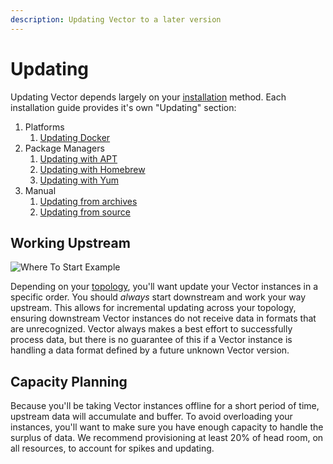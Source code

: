 ```yaml
---
description: Updating Vector to a later version
---
```


# Updating

Updating Vector depends largely on your [installation][docs.installation] 
method. Each installation guide provides it's own "Updating" section:

1. Platforms
   1. [Updating Docker][docs.docker.updating]
2. Package Managers
   1. [Updating with APT][docs.apt.updating]
   2. [Updating with Homebrew][docs.homebrew.updating]
   3. [Updating with Yum][docs.yum.updating]
3. Manual
   1. [Updating from archives][docs.from_archives.updating]
   1. [Updating from source][docs.from_archives.updating]

## Working Upstream

![Where To Start Example](../../assets/updating-upstream.svg)

Depending on your [topology][docs.topologies], you'll want update your Vector
instances in a specific order. You should _always_ start downstream and work
your way upstream. This allows for incremental updating across your topology,
ensuring downstream Vector instances do not receive data in formats that are
unrecognized. Vector always makes a best effort to successfully process data,
but there is no guarantee of this if a Vector instance is handling a data
format defined by a future unknown Vector version.

## Capacity Planning

Because you'll be taking Vector instances offline for a short period of time,
upstream data will accumulate and buffer. To avoid overloading your instances,
you'll want to make sure you have enough capacity to handle the surplus of
data. We recommend provisioning at least 20% of head room, on all resources,
to account for spikes and updating.


[docs.apt.updating]: ../../../setup/installation/package-managers/apt.md#updating
[docs.docker.updating]: ../../../setup/installation/platforms/docker.md#updating
[docs.from_archives.updating]: ../../../setup/installation/manual/from-archives.md#updating
[docs.homebrew.updating]: ../../../setup/installation/package-managers/homebrew.md#updating
[docs.installation]: ../../../setup/installation
[docs.topologies]: ../../../setup/deployment/topologies.md
[docs.yum.updating]: ../../../setup/installation/package-managers/yum.md#updating
